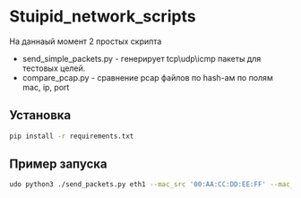 # Stuipid_network_scripts
На даннаый момент 2 простых скрипта
- send_simple_packets.py - генерирует tcp\udp\icmp пакеты для тестовых целей.
- compare_pcap.py - сравнение pcap файлов по hash-ам по полям mac, ip, port
## Установка
```sh
pip install -r requirements.txt
```
## Пример запуска
```sh
udo python3 ./send_packets.py eth1 --mac_src '00:AA:CC:DD:EE:FF' --mac_dst 'B4:7D:76:10:7C:20' --ip_src '192.168.0.1' --ip_dst '192.168.1.1' '192.168.1.2' '192.168.1.3' '192.168.1.4' '192.168.1.5' '192.168.1.6' '192.168.1.7' '192.168.1.8' '192.168.1.9' '192.168.1.10' '192.168.1.11' '192.168.1.12' '192.168.1.13' '192.168.1.14' '192.168.1.15' '192.168.1.16' '192.168.1.17' '192.168.1.18' '192.168.1.19' '--tcp' --port_src 1 --port_dst 1 --vlan 5
```